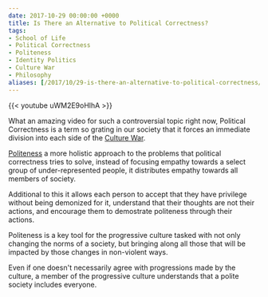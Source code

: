 ```yaml
---
date: 2017-10-29 00:00:00 +0000
title: Is There an Alternative to Political Correctness?
tags:
- School of Life
- Political Correctness
- Politeness
- Identity Politics
- Culture War
- Philosophy
aliases: [/2017/10/29-is-there-an-alternative-to-political-correctness/]
---
```


{{< youtube uWM2E9oHlhA >}}

What an amazing video for such a controversial topic right now, Political Correctness is a term so grating in our society that it forces an immediate division into each side of the [Culture War](/tags/culture-war).

[Politeness](/tags/politeness) a more holistic approach to the problems that political correctness tries to solve, instead of focusing empathy towards a select group of under-represented people, it distributes empathy towards all members of society.

Additional to this it allows each person to accept that they have privilege without being demonized for it, understand that their thoughts are not their actions, and encourage them to demostrate politeness through their actions.

Politeness is a key tool for the progressive culture tasked with not only changing the norms of a society, but bringing along all those that will be impacted by those changes in non-violent ways.

Even if one doesn't necessarily agree with progressions made by the culture, a member of the progressive culture understands that a polite society includes everyone.

